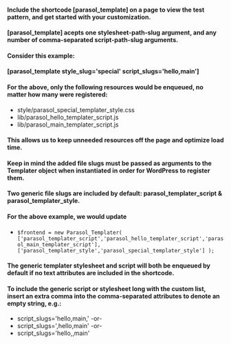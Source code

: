 #### Include the shortcode [parasol_template] on a page to view the test pattern, and get started with your customization.

#### [parasol_template] acepts one stylesheet-path-slug argument, and any number of comma-separated script-path-slug arguments.

#### Consider this example:

#### [parasol_template style_slug='special' script_slugs='hello,main']

#### For the above, only the following resources would be enqueued, no matter how many were registered:

  - style/parasol_special_templater_style.css
  - lib/parasol_hello_templater_script.js
  - lib/parasol_main_templater_script.js

#### This allows us to keep unneeded resources off the page and optimize load time.
#### Keep in mind the added file slugs must be passed as arguments to the Templater object when instantiated in order for WordPress to register them.
#### Two generic file slugs are included by default: parasol_templater_script & parasol_templater_style.
#### For the above example, we would update

- `$frontend = new Parasol_Templater(
     ['parasol_templater_script','parasol_hello_templater_script','parasol_main_templater_script'],
     ['parasol_templater_style','parasol_special_templater_style']
  );`

#### The generic templater stylesheet and script will both be enqueued by default if no text attributes are included in the shortcode.

#### To include the generic script or stylesheet long with the custom list, insert an extra comma into the comma-separated attributes to denote an empty string, e.g.:

- script_slugs='hello,main,'  -or-
- script_slugs=',hello,main'  -or-
- script_slugs='hello,,main'
